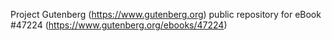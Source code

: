 Project Gutenberg (https://www.gutenberg.org) public repository for eBook #47224 (https://www.gutenberg.org/ebooks/47224)
